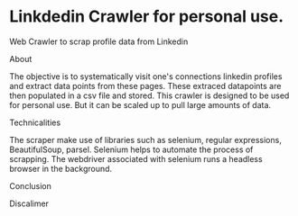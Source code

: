 # Linkdedin Crawler for personal use.
Web Crawler to scrap profile data from Linkedin

About

The objective is to systematically visit one's connections linkedin profiles and extract data points from these pages. 
These extraced datapoints are then populated in a csv file and stored. This crawler is designed to be used for personal use. But it can be scaled up to pull large amounts of data.


Technicalities

The scraper make use of libraries such as selenium, regular expressions, BeautifulSoup, parsel.
Selenium helps to automate the process of scrapping. The webdriver associated with selenium runs a headless browser in the background. 

Conclusion

Discalimer
